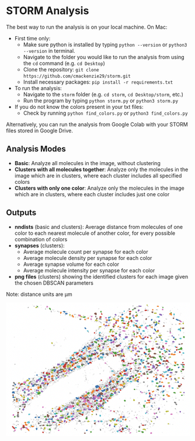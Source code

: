 # STORM Analysis

The best way to run the analysis is on your local machine. On Mac:
- First time only:
	- Make sure python is installed by typing `python --version` or `python3 --version` in terminal.
	- Navigate to the folder you would like to run the analysis from using the `cd` command (e.g. `cd Desktop`)
	- Clone the repository: `git clone https://github.com/cmackenzie29/storm.git`
	- Install necessary packages: `pip install -r requirements.txt`
- To run the analysis:
	- Navigate to the `storm` folder (e.g. `cd storm`, `cd Desktop/storm`, etc.)
	- Run the program by typing `python storm.py` or `python3 storm.py`
 - If you do not know the colors present in your txt files:
	- Check by running `python find_colors.py` or `python3 find_colors.py`

Alternatively, you can run the analysis from Google Colab with your STORM files stored in Google Drive.

## Analysis Modes
- **Basic**: Analyze all molecules in the image, without clustering
- **Clusters with all molecules together**: Analyze only the molecules in the image which are in clusters, where each cluster includes all specified colors
- **Clusters with only one color**: Analyze only the molecules in the image which are in clusters, where each cluster includes just one color

## Outputs
- **nndists** (basic and clusters): Average distance from molecules of one color to each nearest molecule of another color, for every possible combination of colors
- **synapses** (clusters):
	- Average molecule count per synapse for each color
	- Average molecule density per synapse for each color
	- Average synapse volume for each color
	- Average molecule intensity per synapse for each color
- **png files** (clusters) showing the identified clusters for each image given the chosen DBSCAN parameters

Note: distance units are μm

![Example Image](example_image.png)
